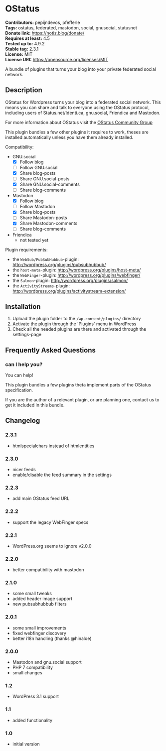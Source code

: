 # OStatus #
**Contributors:** pepijndevos, pfefferle  
**Tags:** ostatus, federated, mastodon, social, gnusocial, statusnet  
**Donate link:** https://notiz.blog/donate/  
**Requires at least:** 4.5  
**Tested up to:** 4.9.2  
**Stable tag:** 2.3.1  
**License:** MIT  
**License URI:** https://opensource.org/licenses/MIT  

A bundle of plugins that turns your blog into your private federated social network.

## Description ##

OStatus for Wordpress turns your blog into a federated social network. This means you can share and talk to everyone using the OStatus protocol, including users of Status.net/Identi.ca, gnu.social, Friendica and Mastodon.

For more information about OStatus visit the [OStatus Community Group](https://www.w3.org/community/ostatus/)

This plugin bundles a few other plugins it requires to work, theses are installed automatically unless you have them already installed.

Compatibility:

* GNU.social
	* [x] Follow blog
	* [ ] Follow GNU.social
	* [x] Share blog-posts
	* [ ] Share GNU.social-posts
	* [x] Share GNU.social-comments
	* [ ] Share blog-comments
* Mastodon
	* [x] Follow blog
	* [ ] Follow Mastodon
	* [x] Share blog-posts
	* [ ] Share Mastodon-posts
	* [x] Share Mastodon-comments
	* [ ] Share blog-comments
* Friendica
	* not tested yet

Plugin requirements:

* the `WebSub/PubSubHubbub`-plugin: http://wordpress.org/plugins/pubsubhubbub/
* the `host-meta`-plugin: http://wordpress.org/plugins/host-meta/
* the `WebFinger`-plugin: http://wordpress.org/plugins/webfinger/
* the `Salmon`-plugin: http://wordpress.org/plugins/salmon/
* the `ActivityStreams`-plugin: http://wordpress.org/plugins/activitystream-extension/

## Installation ##

1. Upload the plugin folder to the `/wp-content/plugins/` directory
1. Activate the plugin through the \'Plugins\' menu in WordPress
1. Check all the needed plugins are there and activated through the settings-page

## Frequently Asked Questions ##

### can I help you? ###

You can help!

This plugin bundles a few plugins theta implement parts of the OStatus specification.

If you are the author of a relevant plugin, or are planning one, contact us to get it included in this bundle.

## Changelog ##

### 2.3.1 ###

* htmlspecialchars instead of htmlentities

### 2.3.0 ###

* nicer feeds
* enable/disable the feed summary in the settings

### 2.2.3 ###

* add main OStatus feed URL

### 2.2.2 ###

* support the legacy WebFinger specs

### 2.2.1 ###

* WordPress.org seems to ignore v2.0.0

### 2.2.0 ###

* better compatibility with mastodon

### 2.1.0 ###

* some small tweaks
* added header image support
* new pubsubhubbub filters

### 2.0.1 ###

* some small improvements
* fixed webfinger discovery
* better i18n handling (thanks @hinaloe)

### 2.0.0 ###

* Mastodon and gnu.social support
* PHP 7 compatibility
* small changes

### 1.2 ###

* WordPress 3.1 support

### 1.1 ###

* added functionality

### 1.0 ###

* initial version
